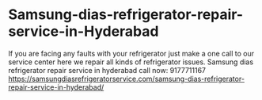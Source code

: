 # Samsung-dias-refrigerator-repair-service-in-Hyderabad
If you are facing any faults with your refrigerator just make a one call to our service center here we repair all kinds of refrigerator issues.  Samsung dias refrigerator repair service in hyderabad call now: 9177711167 https://samsungdiasrefrigeratorservice.com/samsung-dias-refrigerator-repair-service-in-hyderabad/
